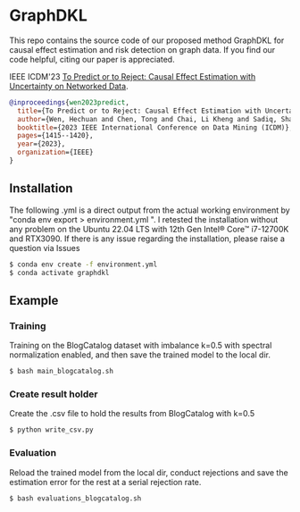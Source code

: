 # GraphDKL

This repo contains the source code of our proposed method GraphDKL for causal effect estimation and risk detection on graph data. If you find our code helpful, citing our paper is appreciated. 

IEEE ICDM'23 [To Predict or to Reject: Causal Effect Estimation with Uncertainty on Networked Data](https://ieeexplore.ieee.org/stamp/stamp.jsp?arnumber=10415750).
```bibtex
@inproceedings{wen2023predict,
  title={To Predict or to Reject: Causal Effect Estimation with Uncertainty on Networked Data},
  author={Wen, Hechuan and Chen, Tong and Chai, Li Kheng and Sadiq, Shazia and Zheng, Kai and Yin, Hongzhi},
  booktitle={2023 IEEE International Conference on Data Mining (ICDM)},
  pages={1415--1420},
  year={2023},
  organization={IEEE}
}
```

## Installation

The following .yml is a direct output from the actual working environment by "conda env export > environment.yml
". I retested the installation without any problem on the Ubuntu 22.04 LTS with 12th Gen Intel® Core™ i7-12700K and RTX3090. If there is any issue regarding the installation, please raise a question via Issues
```.sh
$ conda env create -f environment.yml
$ conda activate graphdkl
```

## Example

### Training
Training on the BlogCatalog dataset with imbalance k=0.5 with spectral normalization enabled, and then save the trained model to the local dir.

```.sh
$ bash main_blogcatalog.sh
```

### Create result holder

Create the .csv file to hold the results from BlogCatalog with k=0.5
```.sh
$ python write_csv.py
```

### Evaluation
Reload the trained model from the local dir, conduct rejections and save the estimation error for the rest at a serial rejection rate.

```.sh
$ bash evaluations_blogcatalog.sh
```
